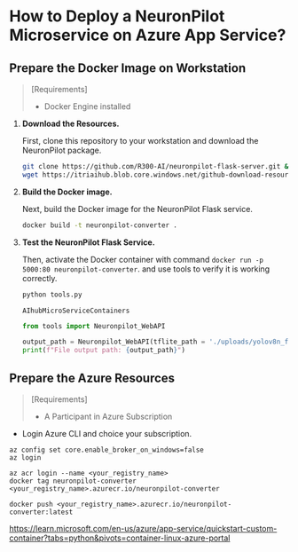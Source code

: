# How to Deploy a NeuronPilot Microservice on Azure App Service?
## Prepare the Docker Image on Workstation
> [Requirements]
> * Docker Engine installed

1. **Download the Resources.**

    First, clone this repository to your workstation and download the NeuronPilot package.

    ```sh
    git clone https://github.com/R300-AI/neuronpilot-flask-server.git && cd neuronpilot-flask-server
    wget https://itriaihub.blob.core.windows.net/github-download-resources/repository/ITRI-AI-Hub/neuronpilot-6.0.5_x86_64.tar.gz
    ```

2. **Build the Docker image.**

    Next, build the Docker image for the NeuronPilot Flask service.
    ```sh
    docker build -t neuronpilot-converter .
    ```

3. **Test the NeuronPilot Flask Service.**

    Then, activate the Docker container with command `docker run -p 5000:80 neuronpilot-converter`. and use tools to verify it is working correctly.

    ```bash
    python tools.py
    ```
    `AIhubMicroServiceContainers`
    ```python
    from tools import Neuronpilot_WebAPI

    output_path = Neuronpilot_WebAPI(tflite_path = './uploads/yolov8n_float32.tflite', output_folder = './', url = 'http://localhost:5000/')
    print(f"File output path: {output_path}")
    ```
    

## Prepare the Azure Resources
> [Requirements]
> * A Participant in Azure Subscription

* Login Azure CLI and choice your subscription.
```
az config set core.enable_broker_on_windows=false
az login
```
```
az acr login --name <your_registry_name>
docker tag neuronpilot-converter <your_registry_name>.azurecr.io/neuronpilot-converter
```
```
docker push <your_registry_name>.azurecr.io/neuronpilot-converter:latest
```

https://learn.microsoft.com/en-us/azure/app-service/quickstart-custom-container?tabs=python&pivots=container-linux-azure-portal
